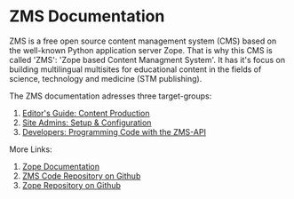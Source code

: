 # ZMS Documentation

ZMS is a free open source content management system (CMS) based on the well-known Python application server Zope. That is why this CMS is called 'ZMS': 'Zope based Content Managment System'. It has it's focus on building multilingual multisites for educational content in the fields of science, technology and medicine (STM publishing).

The ZMS documentation adresses three target-groups:

1. <a href="edit_intro_en.md">Editor's Guide: Content Production</a>
1. <a href="admin_intro_en.md">Site Admins: Setup & Configuration</a>
1. <a href="develop_intro_en.md">Developers: Programming Code with the ZMS-API</a>

More Links:
1. <a href="https://zope.readthedocs.io/"> Zope Documentation</a>
1. <a href="https://github.com/zms-publishingZMS5">ZMS Code Repository on Github</a>
1. <a href="https://github.com/zopefoundation/Zope">Zope Repository on Github</a>


